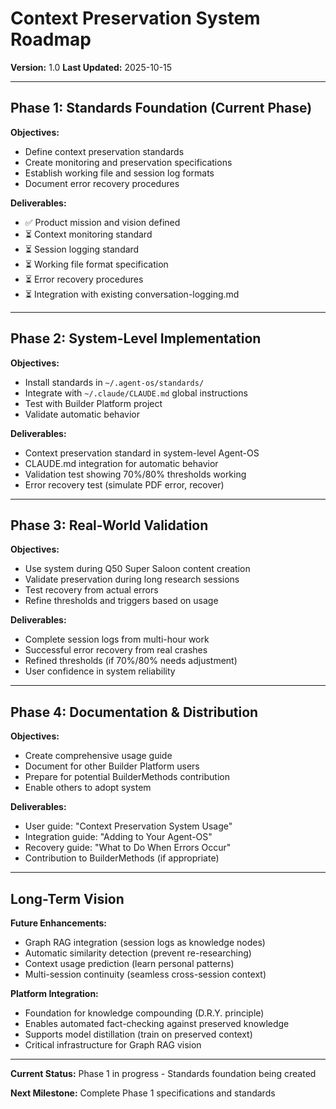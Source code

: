 # Context Preservation System Roadmap

**Version:** 1.0
**Last Updated:** 2025-10-15

---

## Phase 1: Standards Foundation (Current Phase)

**Objectives:**
- Define context preservation standards
- Create monitoring and preservation specifications
- Establish working file and session log formats
- Document error recovery procedures

**Deliverables:**
- ✅ Product mission and vision defined
- ⏳ Context monitoring standard
- ⏳ Session logging standard
- ⏳ Working file format specification
- ⏳ Error recovery procedures
- ⏳ Integration with existing conversation-logging.md

---

## Phase 2: System-Level Implementation

**Objectives:**
- Install standards in `~/.agent-os/standards/`
- Integrate with `~/.claude/CLAUDE.md` global instructions
- Test with Builder Platform project
- Validate automatic behavior

**Deliverables:**
- Context preservation standard in system-level Agent-OS
- CLAUDE.md integration for automatic behavior
- Validation test showing 70%/80% thresholds working
- Error recovery test (simulate PDF error, recover)

---

## Phase 3: Real-World Validation

**Objectives:**
- Use system during Q50 Super Saloon content creation
- Validate preservation during long research sessions
- Test recovery from actual errors
- Refine thresholds and triggers based on usage

**Deliverables:**
- Complete session logs from multi-hour work
- Successful error recovery from real crashes
- Refined thresholds (if 70%/80% needs adjustment)
- User confidence in system reliability

---

## Phase 4: Documentation & Distribution

**Objectives:**
- Create comprehensive usage guide
- Document for other Builder Platform users
- Prepare for potential BuilderMethods contribution
- Enable others to adopt system

**Deliverables:**
- User guide: "Context Preservation System Usage"
- Integration guide: "Adding to Your Agent-OS"
- Recovery guide: "What to Do When Errors Occur"
- Contribution to BuilderMethods (if appropriate)

---

## Long-Term Vision

**Future Enhancements:**
- Graph RAG integration (session logs as knowledge nodes)
- Automatic similarity detection (prevent re-researching)
- Context usage prediction (learn personal patterns)
- Multi-session continuity (seamless cross-session context)

**Platform Integration:**
- Foundation for knowledge compounding (D.R.Y. principle)
- Enables automated fact-checking against preserved knowledge
- Supports model distillation (train on preserved context)
- Critical infrastructure for Graph RAG vision

---

**Current Status:** Phase 1 in progress - Standards foundation being created

**Next Milestone:** Complete Phase 1 specifications and standards
